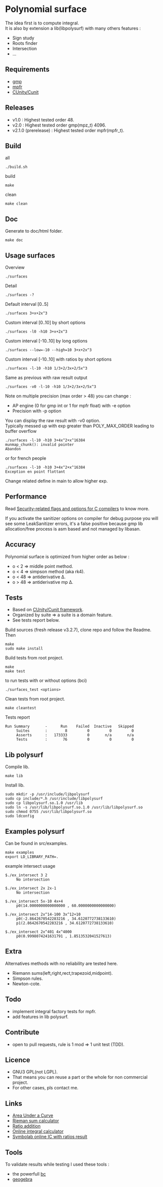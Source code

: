 # Polynomial surface

The idea first is to compute integral.  
It is also by extension a lib(libpolysurf) with many others features :
* Sign study
* Roots finder
* Intersection
* ...
  
## Requirements

* [gmp](https://gmplib.org/)
* [mpfr](https://www.mpfr.org/)
* [CUnity/Cunit](https://gitlab.com/cunity/cunit)

## Releases
* v1.0 : Highest tested order 48.
* v2.0 : Highest tested order gmp(mpz_t) 4096.
* v2.1.0 (prerelease) : Highest tested order mpfr(mpfr_t).

## Build
all
``` 
./build.sh
```
build
``` 
make
```
clean
``` 
make clean
```

## Doc
Generate to doc/html folder.
``` 
make doc
```

## Usage surfaces
Overview
``` 
./surfaces 
```
Detail
```
./surfaces -?
```
Default interval [0..5]
```
./surfaces 3+x+2x^3
```
Custom interval [0..10] by short options
```
./surfaces -l0 -h10 3+x+2x^3
```
Custom interval [-10..10] by long options
```
./surfaces --low=-10 --high=10 3+x+2x^3
```
Custom interval [-10..10] with ratios by short options
```
./surfaces -l-10 -h10 1/3+2/3x+2/5x^3
```
Same as previous with raw result output
```
./surfaces -v0 -l-10 -h10 1/3+2/3x+2/5x^3
```
Note on multiple precision (max order > 48) you can change :
* AP engine (0 for gmp int or 1 for mpfr float) with -e option
* Precision with -p option

You can display the raw result with -v0 option.  
Typically messed up with exp greater than POLY_MAX_ORDER leading to buffer overflow
```
./surfaces -l-10 -h10 3+4x^2+x^16384
munmap_chunk(): invalid pointer
Abandon
```
or for french people
```
./surfaces -l-10 -h10 3+4x^2+x^16384
Exception en point flottant
```

Change related define in main to allow higher exp.  

## Performance
Read [Security-related flags and options for C compilers](https://airbus-seclab.github.io/c-compiler-security/) to know more.  

If you activate the sanitizer options on compiler for debug purpose you will see some LeakSanitizer errors, it's a false positive because gmp lib allocation/free process is asm based and not managed by libasan.  

## Accuracy
Polynomial surface is optimized from higher order as below :
* o < 2 => middle point method.
* o < 4 => simpson method (aka rk4).
* o < 48 => antiderivative Δ.
* o > 48 => antiderivative mp Δ.

## Tests
* Based on [CUnity/Cunit framework](https://gitlab.com/cunity/cunit).  
* Organized by suite => a suite is a domain feature.
* See tests report below.  

Build sources (fresh release v3.2.7), clone repo and follow the Readme.  
Then
``` 
make
sudo make install
```
Build tests from root project.  
``` 
make
make test
```
to run tests with or without options (bci)
``` 
./surfaces_test <options>
```
Clean tests from root project.  
``` 
make cleantest
```
Tests report
```
Run Summary       -      Run    Failed  Inactive   Skipped
     Suites       :        8         0         0         0
     Asserts      :   173333         0       n/a       n/a
     Tests        :       76         0         0         0
```
## Lib polysurf

Compile lib.
```
make lib
```
Install lib.
```
sudo mkdir -p /usr/include/libpolysurf
sudo cp include/*.h /usr/include/libpolysurf
sudo cp libpolysurf.so.1.0 /usr/lib
sudo ln -s /usr/lib/libpolysurf.so.1.0 /usr/lib/libpolysurf.so
sudo chmod 0755 /usr/lib/libpolysurf.so
sudo ldconfig
```
## Examples polysurf
Can be found in src/examples.
```
make examples
export LD_LIBRARY_PATH=.
```
example intersect usage
```
$./ex_intersect 3 2
     No intersection

$./ex_intersect 2x 2x-1
     No intersection

$./ex_intersect 5x-10 4x+4
     p0(14.0000000000000000 , 60.0000000000000000)

$./ex_intersect 2x^14-100 3x^12+10
     p0(-2.8642670542283216 , 34.6120772738133610)
     p1(2.8642670542283216 , 34.6120772738133610)

$./ex_intersect 2x^401 4x^4000
     p0(0.9998074241631791 , 1.8513532041527613)
```
## Extra

Alternatives methods with no reliability are tested here.  

* Riemann sums(left,right,rect,trapezoid,midpoint).
* Simpson rules.
* Newton-cote.  

## Todo
* implement integral factory tests for mpfr.
* add features in lib polysurf.

## Contribute
* open to pull requests, rule is 1 mod => 1 unit test (TDD).

## Licence
* GNU3 GPL(not LGPL).  
* That means you can reuse a part or the whole for non commercial project.
* For other cases, pls contact me.

## Links
* [Area Under a Curve](https://revisionmaths.com/advanced-level-maths-revision/pure-maths/calculus/area-under-curve)
* [Rieman sum calculator](https://www.emathhelp.net/calculators/calculus-2/riemann-sum-calculator/?f=x%5E3+%2B+0.5x+%2B+3&a=0&b=5&n=4&type=mid)
* [Ratio addition](https://math.icalculator.info/ratio-addition-calculator.html)
* [Online integral calculator](https://www.integral-calculator.com/)
* [Symbolab online IC with ratios result](https://www.symbolab.com/solver/integral-calculator)

## Tools
To validate results while testing I used these tools :
* the powerfull [bc](https://en.wikipedia.org/wiki/Bc_(programming_language))
* [geogebra](https://en.wikipedia.org/wiki/GeoGebra)